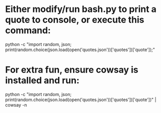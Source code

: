 
# Either modify/run bash.py to print a quote to console, or execute this command:
python -c "import random, json; print(random.choice(json.load(open('quotes.json'))['quotes'])['quote']);"

# For extra fun, ensure cowsay is installed and run:
python -c "import random, json; print(random.choice(json.load(open('quotes.json'))['quotes'])['quote'])" | cowsay -n

